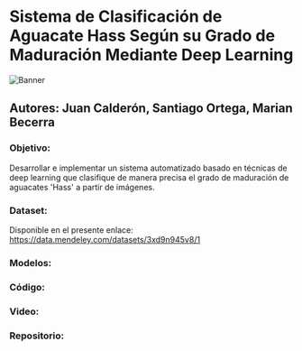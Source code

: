 # Sistema de Clasificación de Aguacate Hass Según su Grado de Maduración Mediante Deep Learning

![Banner](https://github.com/user-attachments/assets/8d8f0e05-0a95-4026-b2d1-359ee825ae61)


## Autores: Juan Calderón, Santiago Ortega, Marian Becerra

### Objetivo: 
Desarrollar e implementar un sistema automatizado basado en técnicas de deep learning que clasifique de manera precisa el grado de maduración de aguacates 'Hass' a partir de imágenes.

### Dataset:
Disponible en el presente enlace: https://data.mendeley.com/datasets/3xd9n945v8/1 

### Modelos:

### Código:

### Video:

### Repositorio:
